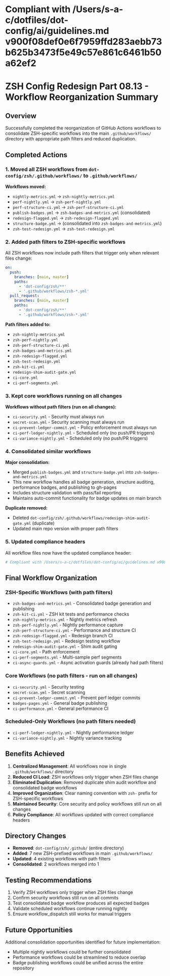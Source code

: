 # Compliant with /Users/s-a-c/dotfiles/dot-config/ai/guidelines.md v900f08def0e6f7959ffd283aebb73b625b3473f5e49c57e861c6461b50a62ef2

# ZSH Config Redesign Part 08.13 - Workflow Reorganization Summary

## Overview

Successfully completed the reorganization of GitHub Actions workflows to consolidate ZSH-specific workflows into the main `.github/workflows/` directory with appropriate path filters and reduced duplication.

## Completed Actions

### 1. **Moved all ZSH workflows** from `dot-config/zsh/.github/workflows/` to `.github/workflows/`

**Workflows moved:**
- `nightly-metrics.yml` → `zsh-nightly-metrics.yml`
- `perf-nightly.yml` → `zsh-perf-nightly.yml`
- `perf-structure-ci.yml` → `zsh-perf-structure-ci.yml`
- `publish-badges.yml` → `zsh-badges-and-metrics.yml` (consolidated)
- `redesign-flagged.yml` → `zsh-redesign-flagged.yml`
- `structure-badge.yml` → (consolidated into `zsh-badges-and-metrics.yml`)
- `zsh-test-redesign.yml` → `zsh-test-redesign.yml`

### 2. **Added path filters** to ZSH-specific workflows

All ZSH workflows now include path filters that trigger only when relevant files change:

```yaml
on:
  push:
    branches: [main, master]
    paths:
      - 'dot-config/zsh/**'
      - '.github/workflows/zsh-*.yml'
  pull_request:
    branches: [main, master]
    paths:
      - 'dot-config/zsh/**'
      - '.github/workflows/zsh-*.yml'
```

**Path filters added to:**
- `zsh-nightly-metrics.yml`
- `zsh-perf-nightly.yml`
- `zsh-perf-structure-ci.yml`
- `zsh-badges-and-metrics.yml`
- `zsh-redesign-flagged.yml`
- `zsh-test-redesign.yml`
- `zsh-kit-ci.yml`
- `redesign-shim-audit-gate.yml`
- `ci-core.yml`
- `ci-perf-segments.yml`

### 3. **Kept core workflows** running on all changes

**Workflows without path filters (run on all changes):**
- `ci-security.yml` - Security must always run
- `secret-scan.yml` - Security scanning must always run
- `ci-prevent-ledger-commit.yml` - Policy enforcement must always run
- `ci-perf-ledger-nightly.yml` - Scheduled only (no push/PR triggers)
- `ci-variance-nightly.yml` - Scheduled only (no push/PR triggers)

### 4. **Consolidated similar workflows**

**Major consolidation:**
- Merged `publish-badges.yml` and `structure-badge.yml` into `zsh-badges-and-metrics.yml`
- This new workflow handles all badge generation, structure auditing, performance badges, and publishing to gh-pages
- Includes structure validation with pass/fail reporting
- Maintains auto-commit functionality for badge updates on main branch

**Duplicate removed:**
- Deleted `dot-config/zsh/.github/workflows/redesign-shim-audit-gate.yml` (duplicate)
- Updated main repo version with proper path filters

### 5. **Updated compliance headers**

All workflow files now have the updated compliance header:
```yaml
# Compliant with /Users/s-a-c/dotfiles/dot-config/ai/guidelines.md v900f08def0e6f7959ffd283aebb73b625b3473f5e49c57e861c6461b50a62ef2
```

## Final Workflow Organization

### ZSH-Specific Workflows (with path filters)
- `zsh-badges-and-metrics.yml` - Consolidated badge generation and publishing
- `zsh-kit-ci.yml` - ZSH kit tests and performance checks
- `zsh-nightly-metrics.yml` - Nightly metrics refresh
- `zsh-perf-nightly.yml` - Nightly performance capture
- `zsh-perf-structure-ci.yml` - Performance and structure CI
- `zsh-redesign-flagged.yml` - Redesign branch CI
- `zsh-test-redesign.yml` - Redesign testing workflow
- `redesign-shim-audit-gate.yml` - Shim audit gating
- `ci-core.yml` - Path enforcement
- `ci-perf-segments.yml` - Multi-sample perf segments
- `ci-async-guards.yml` - Async activation guards (already had path filters)

### Core Workflows (no path filters - run on all changes)
- `ci-security.yml` - Security testing
- `secret-scan.yml` - Secret scanning
- `ci-prevent-ledger-commit.yml` - Prevent perf ledger commits
- `badges-pages.yml` - General badge publishing
- `ci-performance.yml` - General performance CI

### Scheduled-Only Workflows (no path filters needed)
- `ci-perf-ledger-nightly.yml` - Nightly performance ledger
- `ci-variance-nightly.yml` - Nightly variance tracking

## Benefits Achieved

1. **Centralized Management**: All workflows now in single `.github/workflows/` directory
2. **Reduced CI Load**: ZSH workflows only trigger when ZSH files change
3. **Eliminated Duplication**: Removed duplicate shim audit workflow and consolidated badge workflows
4. **Improved Organization**: Clear naming convention with `zsh-` prefix for ZSH-specific workflows
5. **Maintained Security**: Core security and policy workflows still run on all changes
6. **Policy Compliance**: All workflows updated with correct compliance headers

## Directory Changes

- **Removed**: `dot-config/zsh/.github/` (entire directory)
- **Added**: 7 new ZSH-prefixed workflows in main `.github/workflows/`
- **Updated**: 4 existing workflows with path filters
- **Consolidated**: 2 workflows merged into 1

## Testing Recommendations

1. Verify ZSH workflows only trigger when ZSH files change
2. Confirm security workflows still run on all commits
3. Test consolidated badge workflow produces all expected badges
4. Validate scheduled workflows continue running nightly
5. Ensure workflow_dispatch still works for manual triggers

## Future Opportunities

Additional consolidation opportunities identified for future implementation:
- Multiple nightly workflows could be further consolidated
- Performance workflows could be streamlined to reduce overlap
- Badge publishing workflows could be unified across the entire repository